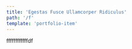 ```yaml
---
title: 'Egestas Fusce Ullamcorper Ridiculus'
path: '/f'
template: 'portfolio-item'
---
```


ffffffffffffdf